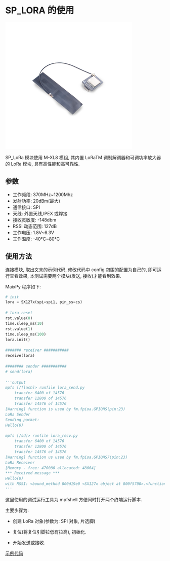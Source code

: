 SP_LORA 的使用
====

<img src="../../../assets/hardware/module_spmod/sp_lora.png"/>

SP_LoRa 模块使用 M-XL8 模组, 其内置 LoRaTM 调制解调器和可调功率放大器的 LoRa 模块, 具有高性能和高可靠性.

## 参数

* 工作频段: 370MHz~1200Mhz
* 发射功率: 20dBm(最大)
* 通信接口: SPI
* 天线: 外置天线,IPEX 或焊接
* 接收灵敏度: -148dbm
* RSSI 动态范围: 127dB
* 工作电压: 1.8V~6.3V
* 工作温度: -40°C~80°C

## 使用方法

连接模块, 取出文末的示例代码, 修改代码中 config 包围的配置为自己的, 即可运行查看效果, 本测试需要两个模块(发送, 接收)才能看到效果.

MaixPy 程序如下:

```python
# init
lora = SX127x(spi=spi1, pin_ss=cs)

# lora reset
rst.value(0)
time.sleep_ms(10)
rst.value(1)
time.sleep_ms(100)
lora.init()

####### receiver ###########
receive(lora)

######## sender ###########
# send(lora)

'''output
mpfs [/flash]> runfile lora_send.py
    transfer 6400 of 14576
    transfer 12800 of 14576
    transfer 14576 of 14576
[Warning] function is used by fm.fpioa.GPIOHS(pin:23)
LoRa Sender
Sending packet:
Hello(0)

mpfs [/sd]> runfile lora_recv.py
    transfer 6400 of 14576
    transfer 12800 of 14576
    transfer 14576 of 14576
[Warning] function us used by fm.fpioa.GPIOHS7(pin:23)
LoRa Receiver
[Memory - free: 470080 allocated: 48064]
*** Received message ***
Hello(0)
with RSSI: <bound_method 800d19e0 <SX127x object at 800f5700>.<function packetRssi at 0x800d3180>>
'''
```

这里使用的调试运行工具为 mpfshell 方便同时打开两个终端运行脚本.

主要步骤为:

* 创建 LoRa 对象(参数为: SPI 对象, 片选脚)

* 复位(将复位引脚拉低有拉高), 初始化.
  
* 开始发送或接收.

[示例代码](https://github.com/sipeed/MaixPy_scripts/blob/master/hardware/demo_sp_lora.py)
